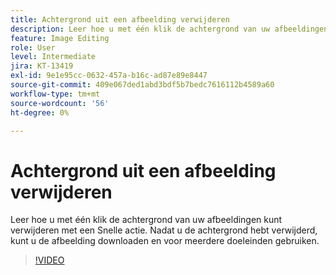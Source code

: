 ```yaml
---
title: Achtergrond uit een afbeelding verwijderen
description: Leer hoe u met één klik de achtergrond van uw afbeeldingen kunt verwijderen
feature: Image Editing
role: User
level: Intermediate
jira: KT-13419
exl-id: 9e1e95cc-0632-457a-b16c-ad87e89e8447
source-git-commit: 409e067ded1abd3bdf5b7bedc7616112b4589a60
workflow-type: tm+mt
source-wordcount: '56'
ht-degree: 0%

---
```


# Achtergrond uit een afbeelding verwijderen

Leer hoe u met één klik de achtergrond van uw afbeeldingen kunt verwijderen met een Snelle actie. Nadat u de achtergrond hebt verwijderd, kunt u de afbeelding downloaden en voor meerdere doeleinden gebruiken.

>[!VIDEO](https://video.tv.adobe.com/v/3420220?quality=12&learn=on&hidetitle=true)
